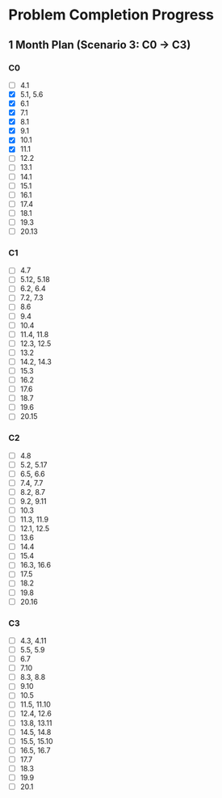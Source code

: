 # Problem Completion Progress
## 1 Month Plan (Scenario 3: C0 -> C3)

### C0
- [ ] 4.1
- [x] 5.1, 5.6
- [x] 6.1
- [x] 7.1
- [x] 8.1
- [x] 9.1
- [x] 10.1
- [x] 11.1
- [ ] 12.2
- [ ] 13.1
- [ ] 14.1
- [ ] 15.1
- [ ] 16.1
- [ ] 17.4
- [ ] 18.1
- [ ] 19.3
- [ ] 20.13

### C1
- [ ] 4.7
- [ ] 5.12, 5.18
- [ ] 6.2, 6.4
- [ ] 7.2, 7.3
- [ ] 8.6
- [ ] 9.4
- [ ] 10.4
- [ ] 11.4, 11.8
- [ ] 12.3, 12.5
- [ ] 13.2
- [ ] 14.2, 14.3
- [ ] 15.3
- [ ] 16.2
- [ ] 17.6
- [ ] 18.7
- [ ] 19.6
- [ ] 20.15

### C2
- [ ] 4.8
- [ ] 5.2, 5.17
- [ ] 6.5, 6.6
- [ ] 7.4, 7.7
- [ ] 8.2, 8.7
- [ ] 9.2, 9.11
- [ ] 10.3
- [ ] 11.3, 11.9
- [ ] 12.1, 12.5
- [ ] 13.6
- [ ] 14.4
- [ ] 15.4
- [ ] 16.3, 16.6
- [ ] 17.5
- [ ] 18.2
- [ ] 19.8
- [ ] 20.16

### C3
- [ ] 4.3, 4.11
- [ ] 5.5, 5.9
- [ ] 6.7
- [ ] 7.10
- [ ] 8.3, 8.8
- [ ] 9.10
- [ ] 10.5
- [ ] 11.5, 11.10
- [ ] 12.4, 12.6
- [ ] 13.8, 13.11
- [ ] 14.5, 14.8
- [ ] 15.5, 15.10
- [ ] 16.5, 16.7
- [ ] 17.7
- [ ] 18.3
- [ ] 19.9
- [ ] 20.1
